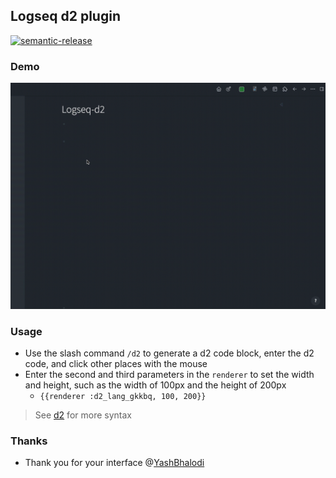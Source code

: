 ## Logseq d2 plugin

[![semantic-release](https://img.shields.io/badge/%20%20%F0%9F%93%A6%F0%9F%9A%80-semantic--release-e10079.svg)](https://github.com/semantic-release/semantic-release)

### Demo
![demo](./demo.gif)

### Usage

- Use the slash command `/d2` to generate a d2 code block, enter the d2 code, and click other places with the mouse
- Enter the second and third parameters in the `renderer` to set the width and height, such as the width of 100px and the height of 200px
    - `{{renderer :d2_lang_gkkbq, 100, 200}}`

> See [d2](https://d2lang.com/) for more syntax

### Thanks

- Thank you for your interface @[YashBhalodi](https://github.com/YashBhalodi)
